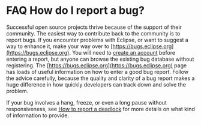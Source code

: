 

FAQ How do I report a bug?
==========================

Successful open source projects thrive because of the support of their community. The easiest way to contribute back to the community is to report bugs. If you encounter problems with Eclipse, or want to suggest a way to enhance it, make your way over to [https://bugs.eclipse.org](https://bugs.eclipse.org). You will need to [create an account](https://bugs.eclipse.org/bugs/createaccount.cgi) before entering a report, but anyone can browse the existing bug database without registering. The [https://bugs.eclipse.org](https://bugs.eclipse.org) page has loads of useful information on how to enter a good bug report. Follow the advice carefully, because the quality and clarity of a bug report makes a huge difference in how quickly developers can track down and solve the problem.

If your bug involves a hang, freeze, or even a long pause without responsiveness, see [How to report a deadlock](/How_to_report_a_deadlock "How to report a deadlock") for more details on what kind of information to provide.

